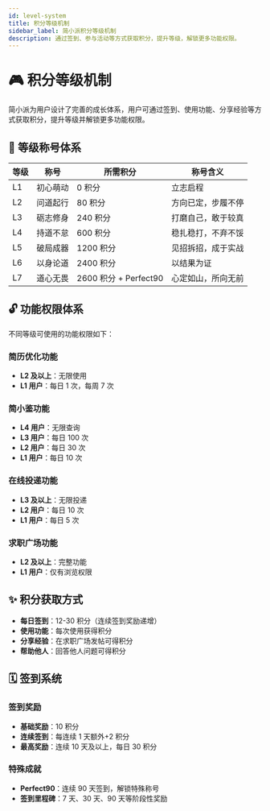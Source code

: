 ```yaml
---
id: level-system
title: 积分等级机制
sidebar_label: 简小派积分等级机制
description: 通过签到、参与活动等方式获取积分，提升等级，解锁更多功能权限。
---
```


# 🎮 积分等级机制

简小派为用户设计了完善的成长体系，用户可通过签到、使用功能、分享经验等方式获取积分，提升等级并解锁更多功能权限。

## 🏅 等级称号体系

| 等级 | 称号     | 所需积分              | 称号含义           |
| ---- | -------- | --------------------- | ------------------ |
| L1   | 初心萌动 | 0 积分                | 立志启程           |
| L2   | 问道起行 | 80 积分               | 方向已定，步履不停 |
| L3   | 砺志修身 | 240 积分              | 打磨自己，敢于较真 |
| L4   | 持道不怠 | 600 积分              | 稳扎稳打，不弃不馁 |
| L5   | 破局成器 | 1200 积分             | 见招拆招，成于实战 |
| L6   | 以身论道 | 2400 积分             | 以结果为证         |
| L7   | 道心无畏 | 2600 积分 + Perfect90 | 心定如山，所向无前 |

## 🔓 功能权限体系

不同等级可使用的功能权限如下：

### 简历优化功能

- **L2 及以上**：无限使用
- **L1 用户**：每日 1 次，每周 7 次

### 简小鉴功能

- **L4 用户**：无限查询
- **L3 用户**：每日 100 次
- **L2 用户**：每日 30 次
- **L1 用户**：每日 10 次

### 在线投递功能

- **L3 及以上**：无限投递
- **L2 用户**：每日 10 次
- **L1 用户**：每日 5 次

### 求职广场功能

- **L2 及以上**：完整功能
- **L1 用户**：仅有浏览权限

## ✨ 积分获取方式

- **每日签到**：12-30 积分（连续签到奖励递增）
- **使用功能**：每次使用获得积分
- **分享经验**：在求职广场发帖可得积分
- **帮助他人**：回答他人问题可得积分

## 🗓️ 签到系统

### 签到奖励

- **基础奖励**：10 积分
- **连续签到**：每连续 1 天额外+2 积分
- **最高奖励**：连续 10 天及以上，每日 30 积分

### 特殊成就

- **Perfect90**：连续 90 天签到，解锁特殊称号
- **签到里程碑**：7 天、30 天、90 天等阶段性奖励

